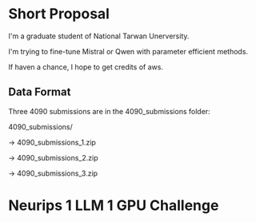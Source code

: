 # Short Proposal
I'm a graduate student of National Tarwan Unerversity.

I'm trying to fine-tune Mistral or Qwen with parameter efficient methods.

If haven a chance, I hope to get credits of aws.

## Data Format

Three 4090 submissions are in the 4090_submissions folder:

4090_submissions/

-> 4090_submissions_1.zip

-> 4090_submissions_2.zip

-> 4090_submissions_3.zip

# Neurips 1 LLM 1 GPU Challenge
